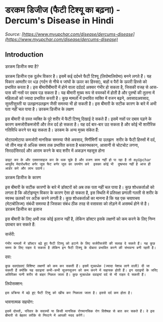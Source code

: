 # डरकम डिजीज (फैटी टिश्यू का बढ़ना) - Dercum's Disease in Hindi
_Source: [https://www.myupchar.com/disease/dercums-disease](https://www.myupchar.com/disease/dercums-disease)_

## Introduction
डरकम डिजीज क्या है?
डरकम डिजीज एक दुर्लभ विकार है। इसमें कई दर्दभरे फैटी टिश्यू (लिपोमालिपोमा) बनने लगते हैं। यह विकार आमतौर पर धड़ (गर्दन से नीचे व जांघों के ऊपर का हिस्सा), बाहों व पैरों के ऊपरी हिस्से को प्रभावित करता है। इस बीमारीबीमारी में होने वाला दर्ददर्द अक्सर गंभीर हो सकता है, जिसकी वजह से आस-पास की नसों पर दबाव पड़ सकता है। यह बीमारी मुख्य रूप से वयस्कों में होती है और पुरुषों की तुलना में महिलाओं को ज्यादा प्रभावित करती है। कुछ मामलों में प्रभावित व्यक्ति में वजन बढ़ने, अवसादअवसाद, सुस्तीसुस्ती या उलझनउलझन जैसी समस्या भी हो सकती है। इस बीमारी के सटीक कारण के बारे में अभी पता नहीं चल पाया है।
डरकम डिजीज के लक्षण
इस बीमारी से ग्रस्त व्यक्ति के पूरे शरीर में फैटी टिश्यू दिखाई दे सकते हैं। इसमें नसों पर दबाव पड़ने के कारण कमजोरीकमजोरी और तेज दर्द हो सकता है। यह दर्द बार-बार उठ सकता है और कोई भी शारीरिक गतिविधि करने पर बढ़ सकता है। डरकम के अन्य मुख्य संकेत हैं:

मोटापामोटापा
कमजोरी
मानसिक समस्या जैसे अवसाद, मिर्गीमिर्गी या उलझन 
शरीर के फैटी हिस्सों में दर्द, जो तीन माह से अधिक समय तक प्रभावित करता है
थकानथकान, आसानी से चोटचोट लगना, सिरदर्दसिरदर्द और आराम करने के बाद शरीर में अकड़न महसूस होना

	डाइट कर के और एक्सरसाइज कर के थक चुके है और वजन काम नहीं हो पा रहा है तो myUpchar आयुर्वेद मेदारोधफैट बर्नर जूस फैट बर्नर जूस का उपयोग करे  इसका कोई भी  दुष्प्रभाव नहीं है आज ही आर्डर करे और लाभ उठाये।

डरकम डिजीज के कारण
इस बीमारी के सटीक कारणों के बारे में डॉक्टरों को अब तक पता नहीं चल पाया है। कुछ शोधकर्ताओं को लगता है कि ऑटोइम्यून विकार के कारण ऐसा हो सकता है, इस स्थिति में प्रतिरक्षा प्रणाली गलती से शरीर के स्वस्थ ऊतकों पर अटैक करने लगती है। कुछ शोधकर्ताओं का मानना है कि यह एक चयापचय (मेटाबोलिज्म) संबंधी समस्या है जिसका संबंध ठीक तरह से वसावसा को तोड़ने में असमर्थ होने से है।
डरकम डिजीज का इलाज
इस बीमारी के लिए अभी तक कोई इलाज नहीं है, लेकिन डॉक्टर इसके लक्षणों को कम करने के लिए निम्न उपचार कर सकते हैं:

सर्जरी: 
	गंभीर मामलों में डॉक्टर बढ़े हुए फैटी टिश्यू को हटाने के लिए सर्जरीसर्जरी की सलाह दे सकते हैं। यह कुछ समय के लिए राहत दे सकता है लेकिन इन फैटी टिश्यू के दोबारा प्रभावित करने की संभावना बनी रहती है।
दवा: 
	कुछ दवाएंदवाएं विशिष्ट लक्षणों को कम कर सकती हैं। इसमें मूत्रवर्धक (ज्यादा पेशाब लाने वाली) दी जा सकती हैं क्योंकि यह दवाइयां कभी-कभी सूजनसूजन को कम करने में सहायक होती हैं। इन दवाइयों के जरिए अतिरिक्त पानी शरीर से बाहर निकल जाता है। कुछ मूत्रवर्धक दवाइयां दर्द से भी राहत दे सकती हैं।
लिपोसक्शन: 
	इस प्रक्रिया में बढ़े हुए फैटी टिशू को खींच कर निकाला जाता है। इससे दर्द कम होता है।
भावनात्मक सहयोग: 
	इसमें दोस्तों, परिवार के सदस्यों या किसी मानसिक रोगमानसिक रोग विशेषज्ञ से बात कर सकते हैं। वे इस बीमारी से बेहतर तरीके से निपटने में आपकी मदद करेंगें।

